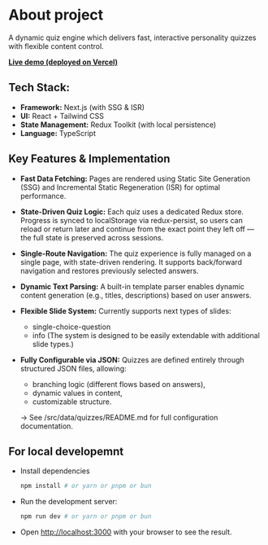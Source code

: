 # About project
A dynamic quiz engine which delivers fast, interactive personality quizzes with flexible content control.

**[Live demo (deployed on Vercel)](https://nebula-test-quiz.vercel.app/)**

## Tech Stack:
- **Framework:** Next.js (with SSG & ISR)
- **UI:** React + Tailwind CSS
- **State Management:** Redux Toolkit (with local persistence)
- **Language:** TypeScript

## Key Features & Implementation
- **Fast Data Fetching:** Pages are rendered using Static Site Generation (SSG) and Incremental Static Regeneration (ISR) for optimal performance.
- **State-Driven Quiz Logic:** Each quiz uses a dedicated Redux store. Progress is synced to localStorage via redux-persist, so users can reload or return later and continue from the exact point they left off — the full state is preserved across sessions.
- **Single-Route Navigation:** The quiz experience is fully managed on a single page, with state-driven rendering. It supports back/forward navigation and restores previously selected answers.
- **Dynamic Text Parsing:** A built-in template parser enables dynamic content generation (e.g., titles, descriptions) based on user answers.
- **Flexible Slide System:** Currently supports next types of slides:
  - single-choice-question
  - info
  (The system is designed to be easily extendable with additional slide types.)
- **Fully Configurable via JSON:** Quizzes are defined entirely through structured JSON files, allowing:
  - branching logic (different flows based on answers),
  - dynamic values in content,
  - customizable structure.
  
  → See /src/data/quizzes/README.md for full configuration documentation.

## For local developemnt
- Install dependencies
    ```bash
    npm install # or yarn or pnpm or bun
    ````
- Run the development server:
    ```bash
    npm run dev # or yarn or pnpm or bun
    ```
- Open [http://localhost:3000](http://localhost:3000) with your browser to see the result.
